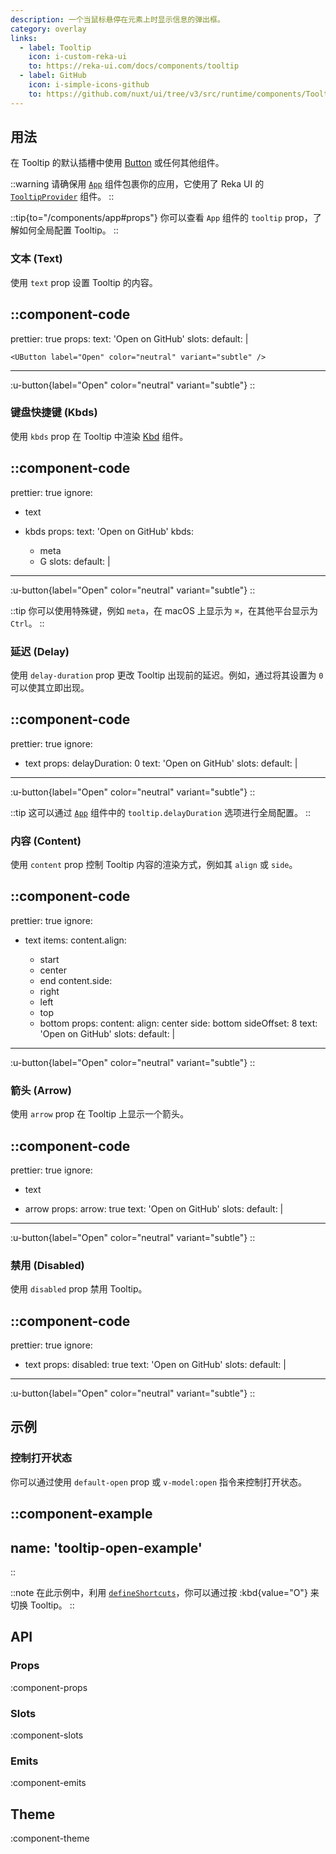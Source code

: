 ```yaml
---
description: 一个当鼠标悬停在元素上时显示信息的弹出框。
category: overlay
links:
  - label: Tooltip
    icon: i-custom-reka-ui
    to: https://reka-ui.com/docs/components/tooltip
  - label: GitHub
    icon: i-simple-icons-github
    to: https://github.com/nuxt/ui/tree/v3/src/runtime/components/Tooltip.vue
---
```


## 用法

在 Tooltip 的默认插槽中使用 [Button](/components/button) 或任何其他组件。

::warning
请确保用 [`App`](/components/app) 组件包裹你的应用，它使用了 Reka UI 的 [`TooltipProvider`](https://reka-ui.com/docs/components/tooltip#provider) 组件。
::

::tip{to="/components/app#props"}
你可以查看 `App` 组件的 `tooltip` prop，了解如何全局配置 Tooltip。
::

### 文本 (Text)

使用 `text` prop 设置 Tooltip 的内容。

::component-code
---
prettier: true
props:
  text: 'Open on GitHub'
slots:
  default: |

    <UButton label="Open" color="neutral" variant="subtle" />
---

:u-button{label="Open" color="neutral" variant="subtle"}
::

### 键盘快捷键 (Kbds)

使用 `kbds` prop 在 Tooltip 中渲染 [Kbd](/components/kbd) 组件。

::component-code
---
prettier: true
ignore:
  - text
  - kbds
props:
  text: 'Open on GitHub'
  kbds:
    - meta
    - G
slots:
  default: |

    <UButton label="Open" color="neutral" variant="subtle" />
---

:u-button{label="Open" color="neutral" variant="subtle"}
::

::tip
你可以使用特殊键，例如 `meta`，在 macOS 上显示为 `⌘`，在其他平台显示为 `Ctrl`。
::

### 延迟 (Delay)

使用 `delay-duration` prop 更改 Tooltip 出现前的延迟。例如，通过将其设置为 `0` 可以使其立即出现。

::component-code
---
prettier: true
ignore:
  - text
props:
  delayDuration: 0
  text: 'Open on GitHub'
slots:
  default: |

    <UButton label="Open" color="neutral" variant="subtle" />
---

:u-button{label="Open" color="neutral" variant="subtle"}
::

::tip
这可以通过 [`App`](/components/app) 组件中的 `tooltip.delayDuration` 选项进行全局配置。
::

### 内容 (Content)

使用 `content` prop 控制 Tooltip 内容的渲染方式，例如其 `align` 或 `side`。

::component-code
---
prettier: true
ignore:
  - text
items:
  content.align:
    - start
    - center
    - end
  content.side:
    - right
    - left
    - top
    - bottom
props:
  content:
    align: center
    side: bottom
    sideOffset: 8
  text: 'Open on GitHub'
slots:
  default: |

    <UButton label="Open" color="neutral" variant="subtle" />
---

:u-button{label="Open" color="neutral" variant="subtle"}
::

### 箭头 (Arrow)

使用 `arrow` prop 在 Tooltip 上显示一个箭头。

::component-code
---
prettier: true
ignore:
  - text
  - arrow
props:
  arrow: true
  text: 'Open on GitHub'
slots:
  default: |

    <UButton label="Open" color="neutral" variant="subtle" />
---

:u-button{label="Open" color="neutral" variant="subtle"}
::

### 禁用 (Disabled)

使用 `disabled` prop 禁用 Tooltip。

::component-code
---
prettier: true
ignore:
  - text
props:
  disabled: true
  text: 'Open on GitHub'
slots:
  default: |

    <UButton label="Open" color="neutral" variant="subtle" />
---

:u-button{label="Open" color="neutral" variant="subtle"}
::

## 示例

### 控制打开状态

你可以通过使用 `default-open` prop 或 `v-model:open` 指令来控制打开状态。

::component-example
---
name: 'tooltip-open-example'
---
::

::note
在此示例中，利用 [`defineShortcuts`](/composables/define-shortcuts)，你可以通过按 :kbd{value="O"} 来切换 Tooltip。
:: 

## API

### Props

:component-props

### Slots

:component-slots

### Emits

:component-emits

## Theme

:component-theme
